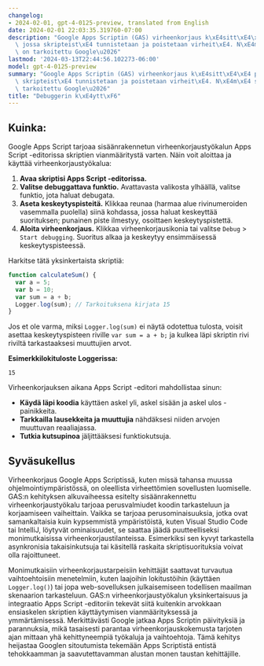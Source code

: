 ```yaml
---
changelog:
- 2024-02-01, gpt-4-0125-preview, translated from English
date: 2024-02-01 22:03:35.319760-07:00
description: "Google Apps Scriptin (GAS) virheenkorjaus k\xE4sitt\xE4\xE4 prosessin,\
  \ jossa skripteist\xE4 tunnistetaan ja poistetaan virheit\xE4. N\xE4m\xE4 skriptit\
  \ on tarkoitettu Google\u2026"
lastmod: '2024-03-13T22:44:56.102273-06:00'
model: gpt-4-0125-preview
summary: "Google Apps Scriptin (GAS) virheenkorjaus k\xE4sitt\xE4\xE4 prosessin, jossa\
  \ skripteist\xE4 tunnistetaan ja poistetaan virheit\xE4. N\xE4m\xE4 skriptit on\
  \ tarkoitettu Google\u2026"
title: "Debuggerin k\xE4ytt\xF6"
---
```


## Kuinka:
Google Apps Script tarjoaa sisäänrakennetun virheenkorjaustyökalun Apps Script -editorissa skriptien vianmääritystä varten. Näin voit aloittaa ja käyttää virheenkorjaustyökalua:

1. **Avaa skriptisi Apps Script -editorissa.**
2. **Valitse debuggattava funktio.** Avattavasta valikosta ylhäällä, valitse funktio, jota haluat debugata.
3. **Aseta keskeytyspisteitä.** Klikkaa reunaa (harmaa alue rivinumeroiden vasemmalla puolella) siinä kohdassa, jossa haluat keskeyttää suorituksen; punainen piste ilmestyy, osoittaen keskeytyspistettä.
4. **Aloita virheenkorjaus.** Klikkaa virheenkorjausikonia tai valitse `Debug` > `Start debugging`. Suoritus alkaa ja keskeytyy ensimmäisessä keskeytyspisteessä.

Harkitse tätä yksinkertaista skriptiä:

```javascript
function calculateSum() {
  var a = 5;
  var b = 10;
  var sum = a + b;
  Logger.log(sum); // Tarkoituksena kirjata 15
}
```

Jos et ole varma, miksi `Logger.log(sum)` ei näytä odotettua tulosta, voisit asettaa keskeytyspisteen riville `var sum = a + b;` ja kulkea läpi skriptin rivi riviltä tarkastaaksesi muuttujien arvot.

**Esimerkkilokituloste Loggerissa:**

```plain
15
```

Virheenkorjauksen aikana Apps Script -editori mahdollistaa sinun:

- **Käydä läpi koodia** käyttäen askel yli, askel sisään ja askel ulos -painikkeita.
- **Tarkkailla lausekkeita ja muuttujia** nähdäksesi niiden arvojen muuttuvan reaaliajassa.
- **Tutkia kutsupinoa** jäljittääksesi funktiokutsuja.

## Syväsukellus
Virheenkorjaus Google Apps Scriptissä, kuten missä tahansa muussa ohjelmointiympäristössä, on oleellista virheettömien sovellusten luomiselle. GAS:n kehityksen alkuvaiheessa esitelty sisäänrakennettu virheenkorjaustyökalu tarjoaa perusvalmiudet koodin tarkasteluun ja korjaamiseen vaiheittain. Vaikka se tarjoaa perusominaisuuksia, jotka ovat samankaltaisia kuin kypsemmistä ympäristöistä, kuten Visual Studio Code tai IntelliJ, löytyvät ominaisuudet, se saattaa jäädä puutteelliseksi monimutkaisissa virheenkorjaustilanteissa. Esimerkiksi sen kyvyt tarkastella asynkronisia takaisinkutsuja tai käsitellä raskaita skriptisuorituksia voivat olla rajoittuneet.

Monimutkaisiin virheenkorjaustarpeisiin kehittäjät saattavat turvautua vaihtoehtoisiin menetelmiin, kuten laajoihin lokitustöihin (käyttäen `Logger.log()`) tai jopa web-sovelluksen julkaisemiseen todellisen maailman skenaarion tarkasteluun. GAS:n virheenkorjaustyökalun yksinkertaisuus ja integraatio Apps Script -editoriin tekevät siitä kuitenkin arvokkaan ensiaskelen skriptien käyttäytymisen vianmäärityksessä ja ymmärtämisessä. Merkittävästi Google jatkaa Apps Scriptin päivityksiä ja parannuksia, mikä tasaisesti parantaa virheenkorjauskokemusta tarjoten ajan mittaan yhä kehittyneempiä työkaluja ja vaihtoehtoja. Tämä kehitys heijastaa Googlen sitoutumista tekemään Apps Scriptistä entistä tehokkaamman ja saavutettavamman alustan monen taustan kehittäjille.
